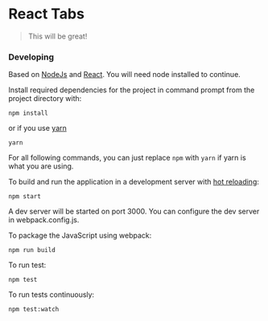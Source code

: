 # React Tabs

> This will be great!

### Developing

Based on [NodeJs](https://nodejs.org/en/) and [React](https://facebook.github.io/react/). You will need node installed to continue.

Install required dependencies for the project in command prompt from the project directory with:

`npm install`

or if you use [yarn](https://github.com/yarnpkg/yarn)

`yarn`

For all following commands, you can just replace `npm` with `yarn` if yarn is what you are using.

To build and run the application in a development server with [hot reloading](https://github.com/webpack/docs/wiki/hot-module-replacement-with-webpack):

`npm start`

A dev server will be started on port 3000. You can configure the dev server in webpack.config.js.

To package the JavaScript using webpack:

`npm run build`

To run test:

`npm test`

To run tests continuously:

`npm test:watch`
